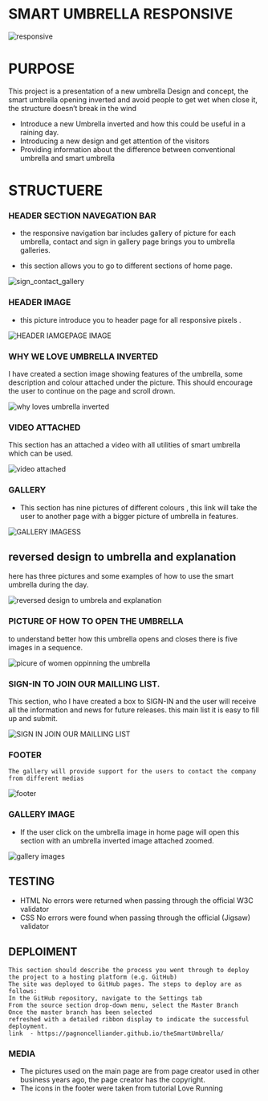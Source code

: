 
# SMART UMBRELLA RESPONSIVE
![responsive](https://github.com/Pagnoncelliander/theSmartUmbrella/assets/134398235/62bb17a3-152b-4b67-b738-e69b14a07d64)

# PURPOSE
This project is a presentation of a new umbrella Design and concept, the smart umbrella 
opening inverted and avoid people to get wet when close it, the structure doesn’t break in the wind

* Introduce a new Umbrella inverted and how this could be useful in a raining day.
* Introducing a new design and get attention of the visitors
* Providing information about the difference between conventional umbrella and smart umbrella 


# STRUCTUERE
### HEADER SECTION NAVEGATION BAR

- the responsive navigation bar includes gallery of picture for each umbrella, contact and sign in 
gallery page brings you to umbrella galleries.

- this section allows you to go to different sections of home page.

![sign_contact_gallery](https://github.com/Pagnoncelliander/theSmartUmbrella/assets/134398235/3d604cd5-e08e-41b1-8c20-dec3bb2ce57b)


### HEADER IMAGE

- this picture introduce you to header page for all responsive pixels .

![HEADER IAMGEPAGE IMAGE](https://github.com/Pagnoncelliander/theSmartUmbrella/assets/134398235/a1fccc56-c07f-4b41-9815-2c01cf212fe4)

### WHY WE LOVE UMBRELLA INVERTED

I have created a section image showing features of the umbrella, some description and colour attached under the picture. This should encourage the user to continue on the page and scroll drown. 

![why loves umbrella inverted](https://github.com/Pagnoncelliander/theSmartUmbrella/assets/134398235/f919bbdf-0a10-43b5-a904-64eae4ea93b0)


### VIDEO ATTACHED

This section has an attached a video with all utilities of smart umbrella which can be used.

![video attached](https://github.com/Pagnoncelliander/theSmartUmbrella/assets/134398235/73ef28d5-dedb-4876-ba5b-d5c2d0129e93)


### GALLERY


 - This section has nine pictures of different colours , this link will take the user to another page with a bigger picture of umbrella in features.


![GALLERY IMAGESS](https://github.com/Pagnoncelliander/theSmartUmbrella/assets/134398235/6f865178-85df-4a47-9dee-0f858c7c8f75)



## reversed design to umbrella and explanation

here has three pictures and some examples of how to use the smart umbrella during the day.

![reversed design to umbrela and explanation](https://github.com/Pagnoncelliander/theSmartUmbrella/assets/134398235/085a52dd-e31c-4af6-a67d-368c5ffc0fd8)


### PICTURE OF HOW TO OPEN THE UMBRELLA 

to understand better how this umbrella opens and closes there is five images in a sequence.

![picure of women oppinning the umbrella ](https://github.com/Pagnoncelliander/theSmartUmbrella/assets/134398235/defac475-79c6-47af-8caf-157a3621f67d)


### SIGN-IN TO JOIN OUR MAILLING LIST.

This section, who I have created a box to SIGN-IN and the user will receive all the information and news for future releases. this main list
it is easy to fill up and submit.

![SIGN IN JOIN OUR MAILLING LIST](https://github.com/Pagnoncelliander/theSmartUmbrella/assets/134398235/9e1f4b94-e526-4e43-99fc-4c87da3beb66)


### FOOTER
    The gallery will provide support for the users to contact the company from different medias

![footer](https://github.com/Pagnoncelliander/theSmartUmbrella/assets/134398235/f129af3d-3bb5-403f-9bc7-1384f0513258)



  ### GALLERY IMAGE

   * If the user click on the umbrella image in home page will open this section with an umbrella inverted image attached zoomed.

![gallery images](https://github.com/Pagnoncelliander/theSmartUmbrella/assets/134398235/30ec1b9b-309a-465f-be04-7bfdcad32217)


 ## TESTING
- HTML
        No errors were returned when passing through the official W3C validator
- CSS
        No errors were found when passing through the official (Jigsaw) validator

 ## DEPLOIMENT 
    This section should describe the process you went through to deploy the project to a hosting platform (e.g. GitHub)
    The site was deployed to GitHub pages. The steps to deploy are as follows:
    In the GitHub repository, navigate to the Settings tab
    From the source section drop-down menu, select the Master Branch
    Once the master branch has been selected
    refreshed with a detailed ribbon display to indicate the successful deployment.
    link  - https://pagnoncelliander.github.io/theSmartUmbrella/


  ### MEDIA
  - The pictures used on the main page are from page creator used in other business years ago, the page creator has the copyright.
  - The icons in the footer were taken from tutorial Love Running

